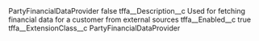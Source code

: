 <?xml version="1.0" encoding="UTF-8"?>
<CustomMetadata xmlns="http://soap.sforce.com/2006/04/metadata" xmlns:xsi="http://www.w3.org/2001/XMLSchema-instance" xmlns:xsd="http://www.w3.org/2001/XMLSchema">
    <label>PartyFinancialDataProvider</label>
    <protected>false</protected>
    <values>
        <field>tffa__Description__c</field>
        <value xsi:type="xsd:string">Used for fetching financial data for a customer from external sources</value>
    </values>
    <values>
        <field>tffa__Enabled__c</field>
        <value xsi:type="xsd:boolean">true</value>
    </values>
    <values>
        <field>tffa__ExtensionClass__c</field>
        <value xsi:type="xsd:string">PartyFinancialDataProvider</value>
    </values>
</CustomMetadata>
